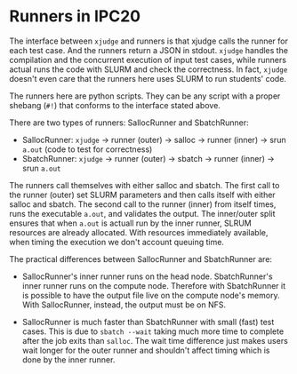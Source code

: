 # Runners in IPC20

The interface between `xjudge` and runners is that xjudge calls the runner for each test case. And the runners return a JSON in stdout.
`xjudge` handles the compilation and the concurrent execution of input test cases, while runners actual runs the code with SLURM and check the correctness.
In fact, `xjudge` doesn't even care that the runners here uses SLURM to run students' code.

The runners here are python scripts. They can be any script with a proper shebang (`#!`) that conforms to the interface stated above.

There are two types of runners: SallocRunner and SbatchRunner:

* SallocRunner: `xjudge` -> runner (outer) -> salloc -> runner (inner) -> srun `a.out` (code to test for correctness)
* SbatchRunner: `xjudge` -> runner (outer) -> sbatch -> runner (inner) -> srun `a.out`

The runners call themselves with either salloc and sbatch.
The first call to the runner (outer) set SLURM parameters and then calls itself with either salloc and sbatch.
The second call to the runner (inner) from itself times, runs the executable `a.out`, and validates the output.
The inner/outer split ensures that when `a.out` is actuall run by the inner runner, SLRUM resources are already allocated.
With resources immediately available, when timing the execution we don't account queuing time.

The practical differences between SallocRunner and SbatchRunner are:

* SallocRunner's inner runner runs on the head node. SbatchRunner's inner runner runs on the compute node.
  Therefore with SbatchRunner it is possible to have the output file live on the compute node's memory.
  With SallocRunner, instead, the output must be on NFS.

* SallocRunner is much faster than SbatchRunner with small (fast) test cases.
  This is due to `sbatch --wait` taking much more time to complete after the job exits than `salloc`.
  The wait time difference just makes users wait longer for the outer runner and shouldn't affect timing which is done by the inner runner.
